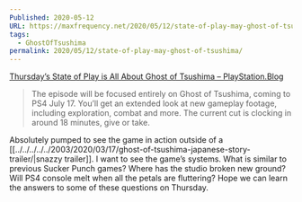 ```yaml
---
Published: 2020-05-12
URL: https://maxfrequency.net/2020/05/12/state-of-play-may-ghost-of-tsushima/
tags:
  - GhostOfTsushima
permalink: 2020/05/12/state-of-play-may-ghost-of-tsushima/
---
```

[Thursday’s State of Play is All About Ghost of Tsushima – PlayStation.Blog](https://blog.us.playstation.com/2020/05/12/thursdays-state-of-play-is-all-about-ghost-of-tsushima/)

> The episode will be focused entirely on Ghost of Tsushima, coming to PS4 July 17. You’ll get an extended look at new gameplay footage, including exploration, combat and more. The current cut is clocking in around 18 minutes, give or take.

Absolutely pumped to see the game in action outside of a [[../../../../../2003/2020/03/17/ghost-of-tsushima-japanese-story-trailer/|snazzy trailer]]. I want to see the game’s systems. What is similar to previous Sucker Punch games? Where has the studio broken new ground? Will PS4 console melt when all the petals are fluttering? Hope we can learn the answers to some of these questions on Thursday.